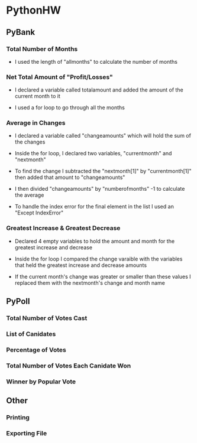 # PythonHW



## PyBank

### Total Number of Months

* I used the length of "allmonths" to calculate the number of months

###  Net Total Amount of "Profit/Losses" 

* I declared a variable called totalamount and added the amount of the current month to it 

* I used a for loop to go through all the months

### Average in Changes

* I declared a variable called "changeamounts" which will hold the sum of the changes

* Inside the for loop, I declared two variables, "currentmonth" and "nextmonth"

* To find the change I subtracted the "nextmonth[1]" by  "currentmonth[1]" then added that amount to "changeamounts"

* I then divided "changeamounts" by "numberofmonths" -1 to calculate the average
* To handle the index error for the final element in the list I used an "Except IndexError"

### Greatest Increase & Greatest Decrease

* Declared 4 empty variables to hold the amount and month for the greatest increase and decrease

* Inside the for loop I compared the change varaible with the variables that held the greatest increase and decrease amounts

* If the current month's change was greater or smaller than these values I replaced them with the nextmonth's change and month name



## PyPoll

### Total Number of Votes Cast

### List of Canidates

### Percentage of Votes

### Total Number of Votes Each Canidate Won

### Winner by Popular Vote



## Other

### Printing

### Exporting File





